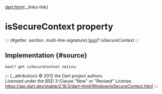 [dart:html](../../dart-html/dart-html-library){._links-link}

isSecureContext property
========================

::: {#getter .section .multi-line-signature}
[bool](../../dart-core/bool-class)? isSecureContext
:::

Implementation {#source}
--------------

``` {.language-dart data-language="dart"}
bool? get isSecureContext native;
```

::: {._attribution}
© 2012 the Dart project authors\
Licensed under the BSD 3-Clause \"New\" or \"Revised\" License.\
<https://api.dart.dev/stable/2.18.5/dart-html/Window/isSecureContext.html>
:::
